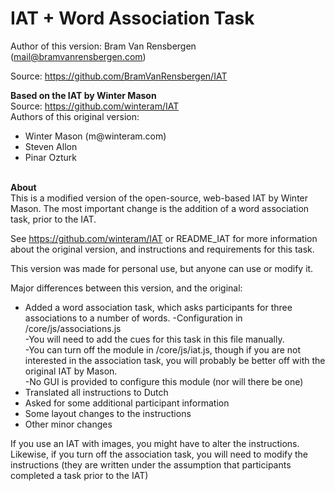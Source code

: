 IAT + Word Association Task
=========================

Author of this version: Bram Van Rensbergen (mail@bramvanrensbergen.com) 

Source: https://github.com/BramVanRensbergen/IAT


<b>Based on the IAT by Winter Mason</b><br>
Source: https://github.com/winteram/IAT<br>
Authors of this original version:
<ul><li>Winter Mason (m@winteram.com)</li>
<li>Steven Allon</li> 
<li>Pinar Ozturk</li>
</ul>
<br>
<b>About</b><br>
This is a modified version of the open-source, web-based IAT by Winter Mason. The most important change is the addition of a word association task, prior to the IAT.

See https://github.com/winteram/IAT or README_IAT for more information about the original version, and instructions and requirements for this task.

This version was made for personal use, but anyone can use or modify it.

Major differences between this version, and the original:
* Added a word association task, which asks participants for three associations to a number of words. 
   -Configuration in /core/js/associations.js<br>
   -You will need to add the cues for this task in this file manually.<br>
   -You can turn off the module in /core/js/iat.js, though if you are not interested in the association task, you will probably be better off with the original IAT by Mason.<br>
   -No GUI is provided to configure this module (nor will there be one)<br>
* Translated all instructions to Dutch
* Asked for some additional participant information
* Some layout changes to the instructions
* Other minor changes
        
If you use an IAT with images, you might have to alter the instructions. 
Likewise, if you turn off the association task, you will need to modify the instructions (they are written under the assumption that participants completed a task prior to the IAT)